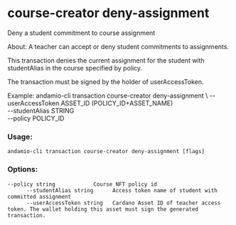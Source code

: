 # course-creator deny-assignment
Deny a student commitment to course assignment


About:
A teacher can accept or deny student commitments to assignments.

This transaction denies the current assignment for the student with studentAlias in the course specified by policy. 

The transaction must be signed by the holder of userAccessToken.

Example:
  andamio-cli transaction course-creator deny-assignment \ 
    --userAccessToken ASSET_ID (POLICY_ID+ASSET_NAME) \
    --studentAlias STRING \
    --policy POLICY_ID


  

### Usage:
```
andamio-cli transaction course-creator deny-assignment [flags]

```

### Options:
```
--policy string            Course NFT policy id
      --studentAlias string      Access token name of student with committed assignment
      --userAccessToken string   Cardano Asset ID of teacher access token. The wallet holding this asset must sign the generated transaction.
```

